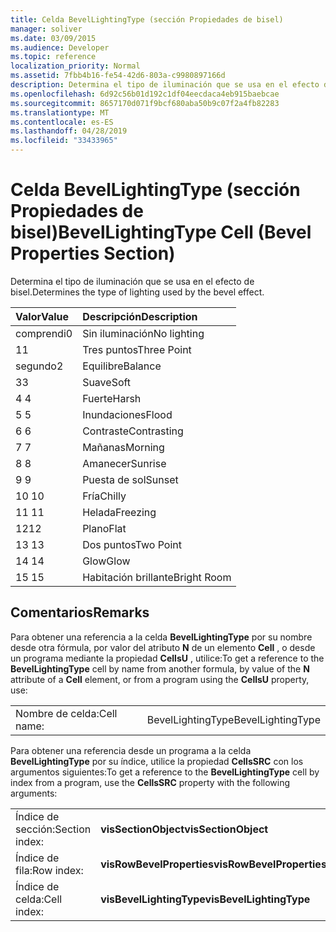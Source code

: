 ```yaml
---
title: Celda BevelLightingType (sección Propiedades de bisel)
manager: soliver
ms.date: 03/09/2015
ms.audience: Developer
ms.topic: reference
localization_priority: Normal
ms.assetid: 7fbb4b16-fe54-42d6-803a-c9980897166d
description: Determina el tipo de iluminación que se usa en el efecto de bisel.
ms.openlocfilehash: 6d92c56b01d192c1df04eecdaca4eb915baebcae
ms.sourcegitcommit: 8657170d071f9bcf680aba50b9c07f2a4fb82283
ms.translationtype: MT
ms.contentlocale: es-ES
ms.lasthandoff: 04/28/2019
ms.locfileid: "33433965"
---
```

# <a name="bevellightingtype-cell-bevel-properties-section"></a><span data-ttu-id="29d5f-103">Celda BevelLightingType (sección Propiedades de bisel)</span><span class="sxs-lookup"><span data-stu-id="29d5f-103">BevelLightingType Cell (Bevel Properties Section)</span></span>

<span data-ttu-id="29d5f-104">Determina el tipo de iluminación que se usa en el efecto de bisel.</span><span class="sxs-lookup"><span data-stu-id="29d5f-104">Determines the type of lighting used by the bevel effect.</span></span>
  
|<span data-ttu-id="29d5f-105">**Valor**</span><span class="sxs-lookup"><span data-stu-id="29d5f-105">**Value**</span></span>|<span data-ttu-id="29d5f-106">**Descripción**</span><span class="sxs-lookup"><span data-stu-id="29d5f-106">**Description**</span></span>|
|:-----|:-----|
|<span data-ttu-id="29d5f-107">comprendi</span><span class="sxs-lookup"><span data-stu-id="29d5f-107">0</span></span>  <br/> |<span data-ttu-id="29d5f-108">Sin iluminación</span><span class="sxs-lookup"><span data-stu-id="29d5f-108">No lighting</span></span>  <br/> |
|<span data-ttu-id="29d5f-109">1</span><span class="sxs-lookup"><span data-stu-id="29d5f-109">1</span></span>  <br/> |<span data-ttu-id="29d5f-110">Tres puntos</span><span class="sxs-lookup"><span data-stu-id="29d5f-110">Three Point</span></span>  <br/> |
|<span data-ttu-id="29d5f-111">segundo</span><span class="sxs-lookup"><span data-stu-id="29d5f-111">2</span></span>  <br/> |<span data-ttu-id="29d5f-112">Equilibre</span><span class="sxs-lookup"><span data-stu-id="29d5f-112">Balance</span></span>  <br/> |
|<span data-ttu-id="29d5f-113">3</span><span class="sxs-lookup"><span data-stu-id="29d5f-113">3</span></span>  <br/> |<span data-ttu-id="29d5f-114">Suave</span><span class="sxs-lookup"><span data-stu-id="29d5f-114">Soft</span></span>  <br/> |
|<span data-ttu-id="29d5f-115">4 </span><span class="sxs-lookup"><span data-stu-id="29d5f-115">4</span></span>  <br/> |<span data-ttu-id="29d5f-116">Fuerte</span><span class="sxs-lookup"><span data-stu-id="29d5f-116">Harsh</span></span>  <br/> |
|<span data-ttu-id="29d5f-117">5 </span><span class="sxs-lookup"><span data-stu-id="29d5f-117">5</span></span>  <br/> |<span data-ttu-id="29d5f-118">Inundaciones</span><span class="sxs-lookup"><span data-stu-id="29d5f-118">Flood</span></span>  <br/> |
|<span data-ttu-id="29d5f-119">6 </span><span class="sxs-lookup"><span data-stu-id="29d5f-119">6</span></span>  <br/> |<span data-ttu-id="29d5f-120">Contraste</span><span class="sxs-lookup"><span data-stu-id="29d5f-120">Contrasting</span></span>  <br/> |
|<span data-ttu-id="29d5f-121">7 </span><span class="sxs-lookup"><span data-stu-id="29d5f-121">7</span></span>  <br/> |<span data-ttu-id="29d5f-122">Mañanas</span><span class="sxs-lookup"><span data-stu-id="29d5f-122">Morning</span></span>  <br/> |
|<span data-ttu-id="29d5f-123">8 </span><span class="sxs-lookup"><span data-stu-id="29d5f-123">8</span></span>  <br/> |<span data-ttu-id="29d5f-124">Amanecer</span><span class="sxs-lookup"><span data-stu-id="29d5f-124">Sunrise</span></span>  <br/> |
|<span data-ttu-id="29d5f-125">9 </span><span class="sxs-lookup"><span data-stu-id="29d5f-125">9</span></span>  <br/> |<span data-ttu-id="29d5f-126">Puesta de sol</span><span class="sxs-lookup"><span data-stu-id="29d5f-126">Sunset</span></span>  <br/> |
|<span data-ttu-id="29d5f-127">10 </span><span class="sxs-lookup"><span data-stu-id="29d5f-127">10</span></span>  <br/> |<span data-ttu-id="29d5f-128">Fría</span><span class="sxs-lookup"><span data-stu-id="29d5f-128">Chilly</span></span>  <br/> |
|<span data-ttu-id="29d5f-129">11 </span><span class="sxs-lookup"><span data-stu-id="29d5f-129">11</span></span>  <br/> |<span data-ttu-id="29d5f-130">Helada</span><span class="sxs-lookup"><span data-stu-id="29d5f-130">Freezing</span></span>  <br/> |
|<span data-ttu-id="29d5f-131">12</span><span class="sxs-lookup"><span data-stu-id="29d5f-131">12</span></span>  <br/> |<span data-ttu-id="29d5f-132">Plano</span><span class="sxs-lookup"><span data-stu-id="29d5f-132">Flat</span></span>  <br/> |
|<span data-ttu-id="29d5f-133">13 </span><span class="sxs-lookup"><span data-stu-id="29d5f-133">13</span></span>  <br/> |<span data-ttu-id="29d5f-134">Dos puntos</span><span class="sxs-lookup"><span data-stu-id="29d5f-134">Two Point</span></span>  <br/> |
|<span data-ttu-id="29d5f-135">14 </span><span class="sxs-lookup"><span data-stu-id="29d5f-135">14</span></span>  <br/> |<span data-ttu-id="29d5f-136">Glow</span><span class="sxs-lookup"><span data-stu-id="29d5f-136">Glow</span></span>  <br/> |
|<span data-ttu-id="29d5f-137">15 </span><span class="sxs-lookup"><span data-stu-id="29d5f-137">15</span></span>  <br/> |<span data-ttu-id="29d5f-138">Habitación brillante</span><span class="sxs-lookup"><span data-stu-id="29d5f-138">Bright Room</span></span>  <br/> |
   
## <a name="remarks"></a><span data-ttu-id="29d5f-139">Comentarios</span><span class="sxs-lookup"><span data-stu-id="29d5f-139">Remarks</span></span>

<span data-ttu-id="29d5f-140">Para obtener una referencia a la celda **BevelLightingType** por su nombre desde otra fórmula, por valor del atributo **N** de un elemento **Cell** , o desde un programa mediante la propiedad **CellsU** , utilice:</span><span class="sxs-lookup"><span data-stu-id="29d5f-140">To get a reference to the **BevelLightingType** cell by name from another formula, by value of the **N** attribute of a **Cell** element, or from a program using the **CellsU** property, use:</span></span> 
  
|||
|:-----|:-----|
|<span data-ttu-id="29d5f-141">Nombre de celda:</span><span class="sxs-lookup"><span data-stu-id="29d5f-141">Cell name:</span></span>  <br/> |<span data-ttu-id="29d5f-142">BevelLightingType</span><span class="sxs-lookup"><span data-stu-id="29d5f-142">BevelLightingType</span></span>  <br/> |
   
<span data-ttu-id="29d5f-143">Para obtener una referencia desde un programa a la celda **BevelLightingType** por su índice, utilice la propiedad **CellsSRC** con los argumentos siguientes:</span><span class="sxs-lookup"><span data-stu-id="29d5f-143">To get a reference to the **BevelLightingType** cell by index from a program, use the **CellsSRC** property with the following arguments:</span></span> 
  
|||
|:-----|:-----|
|<span data-ttu-id="29d5f-144">Índice de sección:</span><span class="sxs-lookup"><span data-stu-id="29d5f-144">Section index:</span></span>  <br/> |<span data-ttu-id="29d5f-145">**visSectionObject**</span><span class="sxs-lookup"><span data-stu-id="29d5f-145">**visSectionObject**</span></span> <br/> |
|<span data-ttu-id="29d5f-146">Índice de fila:</span><span class="sxs-lookup"><span data-stu-id="29d5f-146">Row index:</span></span>  <br/> |<span data-ttu-id="29d5f-147">**visRowBevelProperties**</span><span class="sxs-lookup"><span data-stu-id="29d5f-147">**visRowBevelProperties**</span></span> <br/> |
|<span data-ttu-id="29d5f-148">Índice de celda:</span><span class="sxs-lookup"><span data-stu-id="29d5f-148">Cell index:</span></span>  <br/> |<span data-ttu-id="29d5f-149">**visBevelLightingType**</span><span class="sxs-lookup"><span data-stu-id="29d5f-149">**visBevelLightingType**</span></span> <br/> |
   

